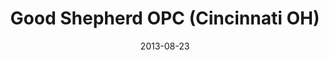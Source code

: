 ---
date: &id001 2013-08-23
end_date: null
location:
  address: 11688 Mill Road
  city: Cincinnati
  state: OH
minister:
- end: null
  name: Christopher A. Malamisuro
  start: 2013-01-01
  type: Pastor
ministers:
- Christopher A. Malamisuro
name: Good Shepherd OPC
names: null
origination_date: *id001
raw_data: "OH\nCincinnati\nGood Shepherd OPC  (August 23, 2013\u2013 )\n11688 Mill\
  \ Road\nPastor: Christopher A. Malamisuro, 2013"
received_from: null
states:
- OH
status:
  active: true
  end_date: null
  reason: null
  received_from: null
  withdrawal_to: null
title: Good Shepherd OPC (Cincinnati OH)
year_established:
- 2013

---